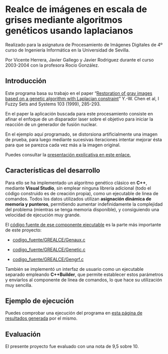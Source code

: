 Realce de imágenes en escala de grises mediante algoritmos genéticos usando laplacianos
=======================================================================================

Realizado para la asignatura de Procesamiento de Imágenes Digitales de 4º curso
de Ingeniería Informática en la Universidad de Sevilla.

Por Vicente Herrera, Javier Gallego y Javier Rodriguez durante el curso
2003-2004 con la profesora Rocío González.

Introducción
------------

Este programa basa su trabajo en el paper “[Restoration of gray images based on
a genetic algorithm with Laplacian constraint](<ref_paper/cna99.pdf>)” Y.-W.
Chen et al, I Fuzzy Sets and Systems 103 (1999), 285-293.

En el paper la aplicación buscada para este procesamiento consiste en afinar el
enfoque de un disparador laser sobre el objetivo para iniciar la reacción de un
generador de fusión nuclear.

En el ejemplo aquí programado, se distorsiona artificialmente una imagen de
prueba, para luego mediante sucesivas iteraciones intentar mejorar ésta para que
se parezca cada vez más a la imagen original.

Puedes consultar la [presentación explicativa en este
enlace.](<presentacion/PresenttabrajoPID.pdf>)

Características del desarrollo
------------------------------

Para ello se ha implementado un algoritmo genético clásico en **C++**, mediante
**Visual Studio**, sin emplear ninguna librería adicional (todo el código
construido es de creación propia), como un ejecutable de linea de comandos.
Todos los datos utilizados utilizan **asignación dinámica de memoria y
punteros**, permitiendo aumentar indefinidamente la complejidad del problema
(mientras se tenga memoria disponible), y consiguiendo una velocidad de
ejecución muy grande.

El [código fuente de ese componente ejecutable](<codigo_fuente/GREALCE>) es la
parte más importante de este proyecto:

-   [codigo\_fuente/GREALCE/Genaux.c](<codigo_fuente/GREALCE/Genaux.c>)

-   [codigo\_fuente/GREALCE/Genetic.c](<codigo_fuente/GREALCE/Genetic.c>)

-   [codigo\_fuente/GREALCE/Gengrf.c](<codigo_fuente/GREALCE/Gengrf.c>)

También se implementó un interfaz de usuario como un ejecutable separado
empleando **C++Builder**, que permite establecer estos parámetros y enviarlos al
componente de linea de comandos, lo que hace su utilización muy sencilla.

Ejemplo de ejecución
--------------------

Puedes comprobar una ejecución del programa en [esta página de resultados
generada](<http://htmlpreview.github.io/?https://github.com/vicenteherrera/realce_img_genetico/blob/master/example_run/index.htm>)
por el mismo.

Evaluación
----------

El presente proyecto fue evaluado con una nota de 9,5 sobre 10.
